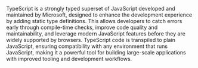 TypeScript is a strongly typed superset of JavaScript developed and maintained by Microsoft, designed to enhance the development experience by adding static type definitions. This allows developers to catch errors early through compile-time checks, improve code quality and maintainability, and leverage modern JavaScript features before they are widely supported by browsers. TypeScript code is transpiled to plain JavaScript, ensuring compatibility with any environment that runs JavaScript, making it a powerful tool for building large-scale applications with improved tooling and development workflows.

